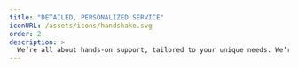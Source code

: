 ```yaml
---
title: "DETAILED, PERSONALIZED SERVICE"
iconURL: /assets/icons/handshake.svg
order: 2
description: >
  We’re all about hands-on support, tailored to your unique needs. We’re just a phone call or text away—and if you’re in Charleston, we can even provide in-person help. Consider us your dedicated partner for every step of your web journey.
---
```

